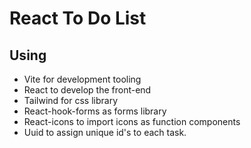 # React To Do List

## Using

- Vite for development tooling
- React to develop the front-end
- Tailwind for css library
- React-hook-forms as forms library
- React-icons to import icons as function components
- Uuid to assign unique id's to each task.
